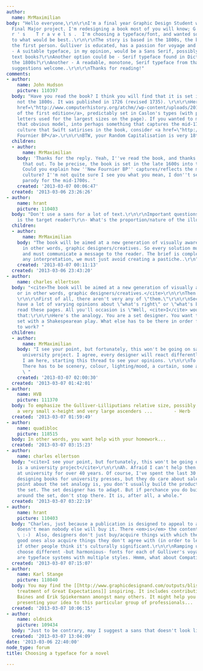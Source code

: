 ```yaml
---
author:
  name: MrMaximilian
body: "Hello everyone,\r\n\r\nI'm a final year Graphic Design Student working on a
  Final Major project. I'm redesigning a book most of you will know; G u l l i v e
  r ' s    T r a v e l s .  I'm choosing a typeface/font, and wanted some advice as
  to what would be best..\r\n\r\nThe story is based in the 1800s, the book reads in
  the first person. Gulliver is educated, has a passion for voyage and shows no Emotion
  - A suitable typeface, in my opinion, would be a Sans Serif, possibly found in Geography
  text books?\r\nAnother option could be - Serif typeface found in Dictionaries from
  the 1800s?\r\nAnother - A readable, monotone, Serif typeface from that period?\r\n\r\nAny
  suggestions welcome..\r\n\r\nThanks for reading!"
comments:
- author:
    name: John Hudson
    picture: 110397
  body: "Have you read the book? I think you will find that it is set in the 1700s,
    not the 1800s. It was published in 1726 (revised 1735). \r\n\r\nHere's the <a
    href=\"http://www.computerhistory.org/atchm//wp-content/uploads/2012/11/JSW003_31.jpg\">titlepage
    of the first edition</a>, predictably set in Caslon's types (with perhaps engraved
    letters used for the largest sizes on the page). If you wanted to move away from
    that obvious model, into perhaps something that captures the mid-1700s rationalist
    culture that Swift satirises in the book, consider <a href=\"http://www.swisstypefaces.com/fonts/new-fournier-bp/\">New
    Fournier BP</a>.\r\n\r\nBTW, your Random Capitalisation is very 18th Century."
  children:
  - author:
      name: MrMaximilian
    body: 'Thanks for the reply. Yeah, I''ve read the book, and thanks for pointing
      that out. To be precise, the book is set in the late 1600s into the early 1700s.
      Could you explain how ''New Fournier BP'' captures/reflects the mid-1700s rationalist
      culture? I''m not quite sure I see you what you mean, I don''t see Swift''s
      parody for the mid-1700s. '
    created: '2013-03-07 00:06:47'
  created: '2013-03-06 23:26:26'
- author:
    name: hrant
    picture: 110403
  body: "Don't use a sans for a lot of text.\r\n\r\nImportant questions:\r\n- Who
    is the target reader?\r\n- What's the proportion/nature of the illustrations?\r\n\r\nhhp\r\n"
  children:
  - author:
      name: MrMaximilian
    body: "The book will be aimed at a new generation of visually aware readers, or
      in other words, graphic designers/creatives. So every solution must be rational
      and must communicate a message to the reader. The brief is completely open to
      any interpretation, we must just avoid creating a pastiche..\r\n"
    created: '2013-03-07 00:11:13'
  created: '2013-03-06 23:43:20'
- author:
    name: charles ellertson
  body: "<cite>The book will be aimed at a new generation of visually aware readers,
    or in other words, graphic designers/creatives.</cite>\r\n\r\nThen it won't sell.
    \r\n\r\nFirst of all, there aren't very any of \"them.\"\r\n\r\nSecondly, \"they\"
    have a lot of varying opinions about \"what's right\" or \"what's best.\" Just
    read these pages. All you'll occasion is \"Well, <cite>I</cite> would have used...\"\r\n\r\nBeyond
    that:\r\n\r\nHere's the analogy. You are a set designer. You want to use an open
    set with a Shakespearean play. What else has to be there in order for your set
    to work? "
  children:
  - author:
      name: MrMaximilian
    body: "I see your point, but fortunately, this won't be going on sale, it is a
      university project. I agree, every designer will react differently, hence, why
      I am here, starting this thread to see your opinions. \r\n\r\nTo your analogy:
      There has to be scenery, colour, lighting/mood, a curtain, some actors, sound...
      \ "
    created: '2013-03-07 02:00:30'
  created: '2013-03-07 01:42:01'
- author:
    name: HVB
    picture: 111370
  body: To emphasize the Gulliver-Lilliputians relative size, possibly a font with
    a very small x-height and very large ascenders ...        - Herb
  created: '2013-03-07 01:59:49'
- author:
    name: quadibloc
    picture: 118515
  body: In other words, you want help with your homework...
  created: '2013-03-07 03:15:23'
- author:
    name: charles ellertson
  body: "<cite>I see your point, but fortunately, this won't be going on sale, it
    is a university project</cite>\r\n\r\nAh. Afraid I can't help then, haven't been
    at university for over 40 years. Of course, I've spent the last 30 setting and
    designing books for university presses, but they do care about sales...\r\n\r\nThe
    point about the set analogy is, you don't usually build the production around
    the set. The set designer has to adapt. But if perchance you do build a production
    around the set, don't stop there. It is, after all, a whole."
  created: '2013-03-07 03:22:19'
- author:
    name: hrant
    picture: 110403
  body: "Charles, just because a publication is designed to appeal to a certain group
    doesn't mean nobody else will buy it. There <em>is</em> the content, after all!
    \ :-)  Also, designers don't just buy/acquire things with which they agree; the
    good ones also acquire things they don't agree with (in order to learn) especially
    if other people think it's culturally significant.\r\n\r\nRamping up HVB's idea:
    choose different -but harmonious- fonts for each of Gulliver's voyages. There
    are typeface systems with multiple styles. Hmmm, what about Compatil?\r\n\r\nhhp\r\n"
  created: '2013-03-07 07:15:07'
- author:
    name: Karl Stange
    picture: 118040
  body: You may find the [[http://www.graphicdesignand.com/outputs/bliss/page-1|GraphicDesign&
    treatment of Great Expectations]] inspiring. It includes contributions from Phil
    Baines and Erik Spiekermann amongst many others. It might help you to imagine
    presenting your idea to this particular group of professionals...
  created: '2013-03-07 10:06:15'
- author:
    name: oldnick
    picture: 109434
  body: "Just to be contrary, may I suggest a sans that doesn't look like a sans\u2026\r\nhttp://www.myfonts.com/fonts/itc/goudy-sans/"
  created: '2013-03-07 13:04:09'
date: '2013-03-06 22:40:00'
node_type: forum
title: Choosing a typeface for a novel

---
```

